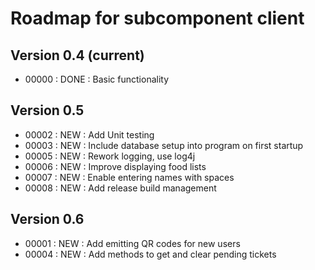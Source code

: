 # Roadmap for subcomponent client

## Version 0.4 (current)
* 00000 : DONE : Basic functionality

## Version 0.5
* 00002 : NEW  : Add Unit testing
* 00003 : NEW  : Include database setup into program on first startup
* 00005 : NEW  : Rework logging, use log4j
* 00006 : NEW  : Improve displaying food lists
* 00007 : NEW  : Enable entering names with spaces
* 00008 : NEW  : Add release build management

## Version 0.6
* 00001 : NEW  : Add emitting QR codes for new users
* 00004 : NEW  : Add methods to get and clear pending tickets
